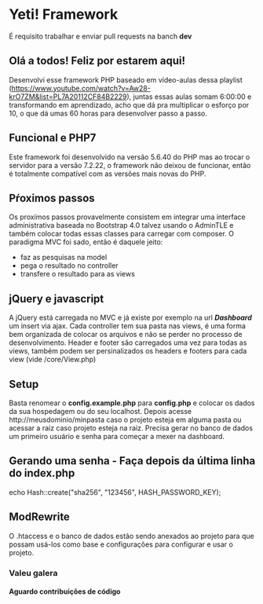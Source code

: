 # Yeti! Framework

É requisito trabalhar e enviar pull requests na banch **dev**

## Olá a todos! Feliz por estarem aqui!
Desenvolvi esse framework PHP baseado em vídeo-aulas dessa playlist (https://www.youtube.com/watch?v=Aw28-krO7ZM&list=PL7A20112CF84B2229), juntas essas aulas somam 6:00:00 e transformando em aprendizado, acho que dá pra multiplicar o esforço por 10, o que dá umas 60 horas para desenvolver passo a passo.

## Funcional e PHP7
Este framework foi desenvolvido na versão 5.6.40 do PHP mas ao trocar o servidor para a versão 7.2.22, o framework não deixou de funcionar, então é totalmente compatível com as versões mais novas do PHP.

## Pŕoximos passos
Os proxímos passos provavelmente consistem em integrar uma interface administrativa baseada no Bootstrap 4.0 talvez usando o AdminTLE e também colocar todas essas classes para carregar com composer. O paradigma MVC foi sado, então é daquele jeito:

- faz as pesquisas na model
- pega o resultado no controller
- transfere o resultado para as views

## jQuery e javascript
A jQuery está carregada no MVC e já existe por exemplo na url ***Dashboard*** um insert via ajax. Cada controller tem sua pasta nas views, é uma forma bem organizada de colocar os arquivos e não se perder no processo de desenvolvimento. Header e footer são carregados uma vez para todas as views, também podem ser persinalizados os headers e footers para cada view (vide /core/View.php)

## Setup
Basta renomear o **config.example.php** para **config.php** e colocar os dados da sua hospedagem ou do seu localhost. Depois acesse http://meusdominio/minpasta caso o projeto esteja em alguma pasta ou acessar a raiz caso projeto esteja na raiz. Precisa gerar no banco de dados um primeiro usuário e senha para começar a mexer na dashboard.

## Gerando uma senha - Faça depois da última linha do index.php
echo Hash::create("sha256", "123456", HASH_PASSWORD_KEY);

## ModRewrite
O .htaccess e o banco de dados estão sendo anexados ao projeto para que possam usá-los como base e configurações para configurar e usar o projeto.

### Valeu galera

#### Aguardo contribuições de código